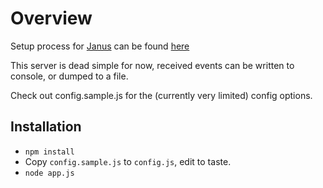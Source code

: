 # Overview

Setup process for [Janus](https://github.com/meetecho/janus-gateway) can be
found [here](http://www.meetecho.com/blog/event-handlers-a-practical-example)

This server is dead simple for now, received events can be written to console,
or dumped to a file.

Check out config.sample.js for the (currently very limited) config options.

## Installation
 - ```npm install```
 - Copy ```config.sample.js``` to ```config.js```, edit to taste.
 - ```node app.js```
